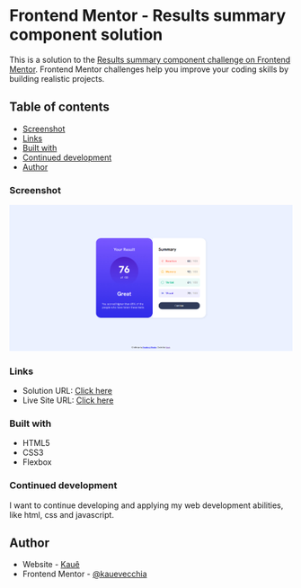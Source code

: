# Frontend Mentor - Results summary component solution

This is a solution to the [Results summary component challenge on Frontend Mentor](https://www.frontendmentor.io/challenges/results-summary-component-CE_K6s0maV). Frontend Mentor challenges help you improve your coding skills by building realistic projects. 

## Table of contents

  - [Screenshot](#screenshot)
  - [Links](#links)
  - [Built with](#built-with)
  - [Continued development](#continued-development)
  - [Author](#author)

### Screenshot

![](./assets/images/results-summary-component.jpg)

### Links

- Solution URL: [Click here](https://github.com/kauevecchia/results-summary-component)
- Live Site URL: [Click here](https://kauevecchia.github.io/results-summary-component/)

### Built with

- HTML5
- CSS3
- Flexbox

### Continued development

I want to continue developing and applying my web development abilities, like html, css and javascript.

## Author

- Website - [Kauê](https://github.com/kauevecchia)
- Frontend Mentor - [@kauevecchia](https://www.frontendmentor.io/profile/kauevecchia)


